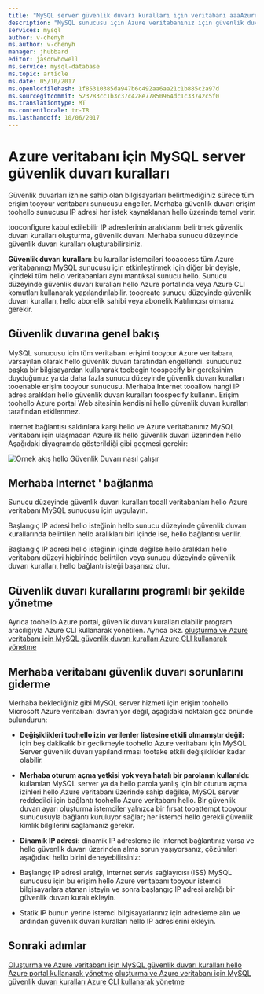 ```yaml
---
title: "MySQL server güvenlik duvarı kuralları için veritabanı aaaAzure | Microsoft Docs"
description: "MySQL sunucusu için Azure veritabanınız için güvenlik duvarı kuralları açıklar."
services: mysql
author: v-chenyh
ms.author: v-chenyh
manager: jhubbard
editor: jasonwhowell
ms.service: mysql-database
ms.topic: article
ms.date: 05/10/2017
ms.openlocfilehash: 1f85310385da947b6c492aa6aa21c1b885c2a97d
ms.sourcegitcommit: 523283cc1b3c37c428e77850964dc1c33742c5f0
ms.translationtype: MT
ms.contentlocale: tr-TR
ms.lasthandoff: 10/06/2017
---
```

# <a name="azure-database-for-mysql-server-firewall-rules"></a>Azure veritabanı için MySQL server güvenlik duvarı kuralları
Güvenlik duvarları iznine sahip olan bilgisayarları belirtmediğiniz sürece tüm erişim tooyour veritabanı sunucusu engeller. Merhaba güvenlik duvarı erişim toohello sunucusu IP adresi her istek kaynaklanan hello üzerinde temel verir.

tooconfigure kabul edilebilir IP adreslerinin aralıklarını belirtmek güvenlik duvarı kuralları oluşturma, güvenlik duvarı. Merhaba sunucu düzeyinde güvenlik duvarı kuralları oluşturabilirsiniz.

**Güvenlik duvarı kuralları:** bu kurallar istemcileri tooaccess tüm Azure veritabanınızı MySQL sunucusu için etkinleştirmek için diğer bir deyişle, içindeki tüm hello veritabanları aynı mantıksal sunucu hello. Sunucu düzeyinde güvenlik duvarı kuralları hello Azure portalında veya Azure CLI komutları kullanarak yapılandırılabilir. toocreate sunucu düzeyinde güvenlik duvarı kuralları, hello abonelik sahibi veya abonelik Katılımcısı olmanız gerekir.

## <a name="firewall-overview"></a>Güvenlik duvarına genel bakış
MySQL sunucusu için tüm veritabanı erişimi tooyour Azure veritabanı, varsayılan olarak hello güvenlik duvarı tarafından engellendi. sunucunuz başka bir bilgisayardan kullanarak toobegin toospecify bir gereksinim duyduğunuz ya da daha fazla sunucu düzeyinde güvenlik duvarı kuralları tooenable erişim tooyour sunucusu. Merhaba Internet tooallow hangi IP adres aralıkları hello güvenlik duvarı kuralları toospecify kullanın. Erişim toohello Azure portal Web sitesinin kendisini hello güvenlik duvarı kuralları tarafından etkilenmez.

Internet bağlantısı saldırılara karşı hello ve Azure veritabanınız MySQL veritabanı için ulaşmadan Azure ilk hello güvenlik duvarı üzerinden hello Aşağıdaki diyagramda gösterildiği gibi geçmesi gerekir:

![Örnek akış hello Güvenlik Duvarı nasıl çalışır](./media/concepts-firewall-rules/1-firewall-concept.png)

## <a name="connecting-from-hello-internet"></a>Merhaba Internet ' bağlanma
Sunucu düzeyinde güvenlik duvarı kuralları tooall veritabanları hello Azure veritabanı MySQL sunucusu için uygulayın.

Başlangıç IP adresi hello isteğinin hello sunucu düzeyinde güvenlik duvarı kurallarında belirtilen hello aralıkları biri içinde ise, hello bağlantısı verilir.

Başlangıç IP adresi hello isteğinin içinde değilse hello aralıkları hello veritabanı düzeyi hiçbirinde belirtilen veya sunucu düzeyinde güvenlik duvarı kuralları, hello bağlantı isteği başarısız olur.

## <a name="programmatically-managing-firewall-rules"></a>Güvenlik duvarı kurallarını programlı bir şekilde yönetme
Ayrıca toohello Azure portal, güvenlik duvarı kuralları olabilir program aracılığıyla Azure CLI kullanarak yönetilen. Ayrıca bkz. [oluşturma ve Azure veritabanı için MySQL güvenlik duvarı kuralları Azure CLI kullanarak yönetme](./howto-manage-firewall-using-cli.md)

## <a name="troubleshooting-hello-database-firewall"></a>Merhaba veritabanı güvenlik duvarı sorunlarını giderme
Merhaba beklediğiniz gibi MySQL server hizmeti için erişim toohello Microsoft Azure veritabanı davranıyor değil, aşağıdaki noktaları göz önünde bulundurun:

* **Değişiklikleri toohello izin verilenler listesine etkili olmamıştır değil:** için beş dakikalık bir gecikmeyle toohello Azure veritabanı için MySQL Server güvenlik duvarı yapılandırması tootake etkili değişiklikler kadar olabilir.

* **Merhaba oturum açma yetkisi yok veya hatalı bir parolanın kullanıldı:** kullanılan MySQL server ya da hello parola yanlış için bir oturum açma izinleri hello Azure veritabanı üzerinde sahip değilse, MySQL server reddedildi için bağlantı toohello Azure veritabanı hello. Bir güvenlik duvarı ayarı oluşturma istemciler yalnızca bir fırsat tooattempt tooyour sunucusuyla bağlantı kuruluyor sağlar; her istemci hello gerekli güvenlik kimlik bilgilerini sağlamanız gerekir.

* **Dinamik IP adresi:** dinamik IP adresleme ile Internet bağlantınız varsa ve hello güvenlik duvarı üzerinden alma sorun yaşıyorsanız, çözümleri aşağıdaki hello birini deneyebilirsiniz:

* Başlangıç IP adresi aralığı, Internet servis sağlayıcısı (ISS) MySQL sunucusu için bu erişim hello Azure veritabanı tooyour istemci bilgisayarlara atanan isteyin ve sonra başlangıç IP adresi aralığı bir güvenlik duvarı kuralı ekleyin.

* Statik IP bunun yerine istemci bilgisayarlarınız için adresleme alın ve ardından güvenlik duvarı kuralları hello IP adreslerini ekleyin.

## <a name="next-steps"></a>Sonraki adımlar

[Oluşturma ve Azure veritabanı için MySQL güvenlik duvarı kuralları hello Azure portal kullanarak yönetme](./howto-manage-firewall-using-portal.md)
[oluşturma ve Azure veritabanı için MySQL güvenlik duvarı kuralları Azure CLI kullanarak yönetme](./howto-manage-firewall-using-cli.md)
